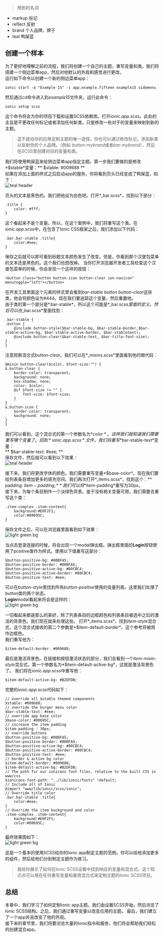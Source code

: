 > 用到的名词
* markup 标记
* reflect 反射
* brand 个人品牌，牌子
* teal 鸭屎蓝

## 创建一个样本
为了更好地理解之前的流程，我们将创建一个自己的主题，重写变量和类。我们将搭建一个侧边菜单app，然后对他默认的外观和感觉进行更改。  
运行如下命令以创建一个新的侧边菜单app：
```
ionic start -a "Example 15" -i app.example.fifteen example15 sidemenu
```
然后通过*cd*命令进入到*example15*文件夹，运行此命令：
```
ionic setup scss
```
这个命令将会为你的项目下载和设置SCSS依赖库。打开*ionic.app.scss*。此处的主旨是不更改任何标记或者添加任何新类，只是修改一些对于的变量来映射到新的主题。  
> 这不是给你的应用定制主题的唯一途径。你也可以通过修改标记，添加新类以反射你的个人品牌。（例如 *button-mybrand*或者*bar-mybrand*），然后在SCSS里创建对应的变量和类。

我们将使用鸭屎蓝来给侧边菜单app指定主题。第一步我们要做的是修改*$stable*变量：** $stable: #009688 **  
如果在添加上面的样式之后启动app的服务，你将看到页头已经变成了鸭屎蓝，如下：  
![teal header](imgs/chapter-4-2.png 'teal header bar')
  
页头的文本是黑色的。我们把他设为白色吧。打开*_bar.scss*，找到以下部分：
```
.title {
    color: #fff;
}
```
这个看起来不是个变量。所以，在这个案例中，我们将重写这个类。在*ionic.app.scss*中，在包含了Ionic CSS框架之后，我们添加以下代码：
```
.bar.bar-stable .title{
    color:#eee;
}
```
保存之后就可以即可看到标题文本颜色发生了改变。但是，你看到那个汉堡包菜单的文本还是黑色的。这个我们也想改掉。
当你打开浏览器开发者工具检查这个汉堡包菜单的时候，你会发现一个这样的按钮：
```
<button class="button button-icon button-clear ion-navicon" menutoggle="left"></button>
```
在开发工具里面这个元素的样式里会看到*bar-stable button button-clear*这些类，他会将颜色设为#444。现在我们要追踪这个变量，然后重置他。  
由于类的第一个部分是*.bar-stable*，所以这个可能是*_bar.scss*里面的定义。然后可以在*_bar.scss*里面找到：
```
.bar-stable {
.button {
    @include button-style($bar-stable-bg, $bar-stable-border,$bar-stable-active-bg, $bar-stable-active-border, $bar-stabletext);
    @include button-clear($bar-stable-text, $bar-title-font-size);
}
}
```
注意观察混合式*button-clear*。我们可以在*_mixins.scss*里面看到他的眼代码：
```
@mixin button-clear($color, $font-size:"") {
&.button-clear {
    border-color: transparent;
    background: none;
    box-shadow: none;
    color: $color;
    @if $font-size != "" {
        font-size: $font-size;
    }
}
&.button-icon {
    border-color: transparent;
    background: none;
}
}
```
我们可以看到，这个混合式的第一个参数名为*$color*。这样我们就知道我们需要重写哪个变量了。  
回到*ionic.app.scss*文件，我们将重写*$bar-stable-text*变量：  
** $bar-stable-text: #eee; **  
保存文件，然后就可以看到以下效果：  
![teal header](imgs/chapter-4-3.png 'teal header bar')
  
接下来，我们将更改字体的颜色。我们需要重写变量*$base-color*。现在我们要给列表条目增加更多的填充空间。我们再次打开*_items.scss*，找到这个：** padding: $item-padding; **  
我们可以将*$item-padding*重写为30px。  
接下来，为每个条目制作一个淡绿色背景。鉴于没有相关变量可用，我们需要去重写这个类：
```
.item-complex .item-content{
    background:#E0F2F1;
    color:#00695C;
}
```
保存文件之后，可以在浏览器里面看到如下效果：  
![light green bg](imgs/chapter-4-4.png 'light green bg')
  
当点击登录连接的时候，将会出现一个modal弹出框。弹出框里面的**Login**按钮使用了positive类作为样式。使用以下值重写这部分：
```
$button-positive-bg: #00BFA5;
$button-positive-border: #00BFA5;
$button-positive-active-bg: #80CBC4;
$button-positive-active-border: #80CBC4;
$button-positive-text: #eee;
```
可以在*button-style*里找到所有*button-positive*使用的变量列表。这里我们处理了*button*类的两个状态。  
**Login**modal看起来将会是这样的：  
![light green bg](imgs/chapter-4-5.png 'light green bg')
  
一切看起来都是那么的美好，除了列表条目的边框颜色和列表条目被选中之后的激活的背景色。我们现在就来处理这些。
打开*_items.scss*，找到*item-style*混合式，这个混合式接收的第二个参数是*$item-default-border*。这个参考将被用作边框色。  
我们重写他为：
```
$item-default-border: #009688;
```
最后是激活背景色。在链接和按钮激活状态的部分，我们会看到一个*item-mixin-style*混合式。第一个参数名为*$item-default-active-bg*，这就是激活背景色了。
我们将在*ionic.app.scss*中重写他：
```
$item-default-active-bg: #B2DFDB;
```
完整的*ionic.app.scss*代码如下：
```
// override all $stable themed components
$stable: #009688;
// override the burger menu color
$bar-stable-text: #eee;
// override app base color
$base-color: #00695C;
// increase the item padding
$item-padding : 30px;
// override buttons
$button-positive-bg: #00BFA5;
$button-positive-border: #00BFA5;
$button-positive-active-bg: #80CBC4;
$button-positive-active-border: #80CBC4;
$button-positive-text: #eee;
// border & active bg color
$item-default-border: #009688;
$item-default-active-bg: #B2DFDB;
// The path for our ionicons font files, relative to the built CSS in www/css
$ionicons-font-path: "../lib/ionic/fonts" !default;
// Include all of Ionic
@import "www/lib/ionic/scss/ionic";
// Override title color
.bar.bar-stable .title{
    color:#eee;
}
// Override the item background and color
.item-complex .item-content{
    background:#E0F2F1;
    color:#00695C;
}
```
最终效果图如下：  
![light green bg](imgs/chapter-4-6.png 'light green bg')
  
这是一个基本的使用SCSS给你的Ionic app制定主题的范例。你可以给他添加更多的组件，然后给他们分别制定主题作为练习。  
> 我给你展示了如何在Ionic SCSS设置中找到响应的变量和混合式。这个知识点可以用在任何重写变量和重用混合式来定制主题的Ionic SCSS项目。

## 总结
本章中，我们学习了如何定制Ionic app主题。我们由设置SCSS开始，然后浏览了Ionic SCSS结构。之后，我们通过重写变量以改变应用的主题。
最后，我们建立了一个app并且改变了他的外观。  
接下来的章节里，我们将要浏览大量的Ionic指令和服务，他们将会帮助我们轻松的创建混合app。